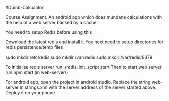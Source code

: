 #Dumb-Calculator

Course Assignment. An android app which does mundane calculations with the help of a web server backed by a cache.

You need to setup Redis before using this

Download the latest redis and install it
You next need to setup directories for redis persistence/temp files

sudo mkdir /etc/redis
sudo mkdir /var/redis
sudo mkdir /var/redis/6379

To initialise redis server run ./redis\_init\_script start
Then to start web server run npm start (in web-server/)

For android app, open the project in android studio.
Replace the string web-server in strings.xml with the server address of the server started above.
Deploy it on your phone
